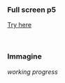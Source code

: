 ### Full screen p5 ###

[Try here](https://editor.p5js.org/Gregorio-V/full/dCijyNPaa)

<br>

### Immagine ###

 *working progress*

